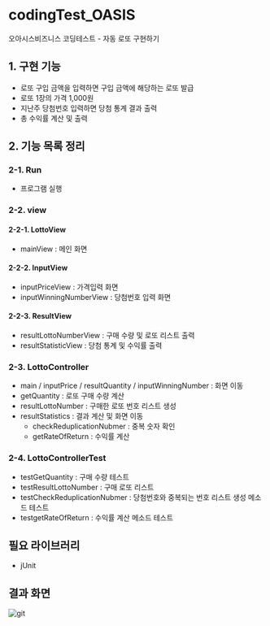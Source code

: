 # codingTest_OASIS
오아시스비즈니스 코딩테스트 - 자동 로또 구현하기

## 1. 구현 기능
* 로또 구입 금액을 입력하면 구입 금액에 해당하는 로또 발급
* 로또 1장의 가격 1,000원
* 지난주 당첨번호 입력하면 당첨 통계 결과 출력
* 총 수익률 계산 및 출력

## 2. 기능 목록 정리
### 2-1. Run
* 프로그램 실행

### 2-2. view
#### 2-2-1. LottoView
* mainView : 메인 화면

#### 2-2-2. InputView
* inputPriceView : 가격입력 화면
* inputWinningNumberView : 당첨번호 입력 화면

#### 2-2-3. ResultView
* resultLottoNumberView : 구매 수량 및 로또 리스트 출력
* resultStatisticView : 당첨 통계 및 수익률 출력

### 2-3. LottoController
* main / inputPrice / resultQuantity / inputWinningNumber : 화면 이동
* getQuantity : 로또 구매 수량 계산
* resultLottoNumber : 구매한 로또 번호 리스트 생성
* resultStatistics : 결과 계산 및 화면 이동
  * checkReduplicationNubmer : 중복 숫자 확인
  * getRateOfReturn : 수익률 계산

### 2-4. LottoControllerTest
* testGetQuantity : 구매 수량 테스트
* testResultLottoNumber : 구매 로또 리스트
* testCheckReduplicationNubmer : 당첨번호와 중복되는 번호 리스트 생성 메소드 테스트
* testgetRateOfReturn : 수익률 계산 메소드 테스트

## 필요 라이브러리
* jUnit

## 결과 화면
![git](https://user-images.githubusercontent.com/61348565/132686383-c8210f18-e4ad-4508-b2a1-c282587cdc67.png)
